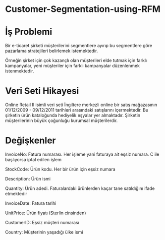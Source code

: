 # Customer-Segmentation-using-RFM
# İş Problemi

Bir e-ticaret şirketi müşterilerini segmentlere ayırıp bu segmentlere göre pazarlama stratejileri belirlemek istemektedir.

Örneğin şirket için çok kazançlı olan müşterileri elde tutmak için farklı kampanyalar, yeni müşteriler için farklı kampanyalar düzenlenmek istenmektedir.

# Veri Seti Hikayesi
Online Retail II isimli veri seti İngiltere merkezli online bir satış mağazasının 01/12/2009 - 09/12/2011 tarihleri arasındaki satışlarını içermektedir.
Bu şirketin ürün kataloğunda hediyelik eşyalar yer almaktadır. Şirketin müşterilerinin büyük çoğunluğu kurumsal müşterilerdir.

# Değişkenler
InvoiceNo: Fatura numarası. Her işleme yani faturaya ait eşsiz numara. C ile başlıyorsa iptal edilen işlem

StockCode: Ürün kodu. Her bir ürün için eşsiz numara

Description: Ürün ismi

Quantity: Ürün adedi. Faturalardaki ürünlerden kaçar tane satıldığını ifade etmektedir

InvoiceDate: Fatura tarihi

UnitPrice: Ürün fiyatı (Sterlin cinsinden)

CustomerID: Eşsiz müşteri numarası

Country: Müşterinin yaşadığı ülke ismi
